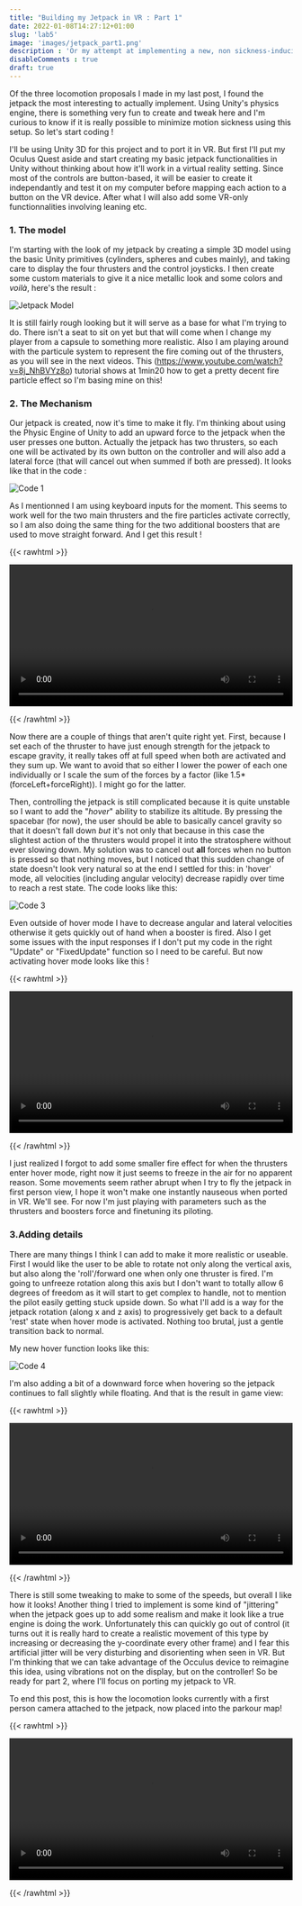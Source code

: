 ```yaml
---
title: "Building my Jetpack in VR : Part 1"
date: 2022-01-08T14:27:12+01:00
slug: 'lab5'
image: 'images/jetpack_part1.png'
description : 'Or my attempt at implementing a new, non sickness-inducing type of continuous virtual locomotion.'
disableComments : true 
draft: true
---
```


Of the three locomotion proposals I made in my last post, I found the jetpack the most interesting to actually implement. Using Unity's physics engine, there is something very fun to create and tweak here and I'm curious to know if it is really possible to minimize motion sickness using this setup. So let's start coding !

I'll be using Unity 3D for this project and to port it in VR. But first I'll put my Oculus Quest aside and start creating my basic jetpack functionalities in Unity without thinking about how it'll work in a virtual reality setting. Since most of the controls are button-based, it will be easier to create it independantly and test it on my computer before mapping each action to a button on the VR device. After what I will also add some VR-only functionnalities involving leaning etc.

### 1. The model

I'm starting with the look of my jetpack by creating a simple 3D model using the basic Unity primitives (cylinders, spheres and cubes mainly), and taking care to display the four thrusters and the control joysticks. I then create some custom materials to give it a nice metallic look and some colors and *voilà*, here's the result :

![Jetpack Model](/images/jetpack_model.png "Jetpack Model") 

It is still fairly rough looking but it will serve as a base for what I'm trying to do. There isn't a seat to sit on yet but that will come when I change my player from a capsule to something more realistic. Also I am playing around with the particule system to represent the fire coming out of the thrusters, as you will see in the next videos. This (https://www.youtube.com/watch?v=8j_NhBVYz8o) tutorial shows at 1min20 how to get a pretty decent fire particle effect so I'm basing mine on this!

### 2. The Mechanism

Our jetpack is created, now it's time to make it fly. I'm thinking about using the Physic Engine of Unity to add an upward force to the jetpack when the user presses one button. Actually the jetpack has two thrusters, so each one will be activated by its own button on the controller and will also add a lateral force (that will cancel out when summed if both are pressed). It looks like that in the code :

![Code 1](/images/code_1.png "Code 1") 

As I mentionned I am using keyboard inputs for the moment. This seems to work well for the two main thrusters and the fire particles activate correctly, so I am also doing the same thing for the two additional boosters that are used to move straight forward. And I get this result !

{{< rawhtml >}} 

<video width=100% controls autoplay>
    <source src="/videos/movie_001.mp4" type="video/mp4">
    Your browser does not support the video tag.  
</video>

{{< /rawhtml >}}

Now there are a couple of things that aren't quite right yet. First, because I set each of the thruster to have just enough strength for the jetpack to escape gravity, it really takes off at full speed when both are activated and they sum up. We want to avoid that so either I lower the power of each one individually or I scale the sum of the forces by a factor (like 1.5*(forceLeft+forceRight)). I might go for the latter.

Then, controlling the jetpack is still complicated because it is quite unstable so I want to add the "*hover*" ability to stabilize its altitude. By pressing the spacebar (for now), the user should be able to basically cancel gravity so that it doesn't fall down *but* it's not only that because in this case the slightest action of the thrusters would propel it into the stratosphere without ever slowing down. My solution was to cancel out **all** forces when no button is pressed so that nothing moves, but I noticed that this sudden change of state doesn't look very natural so at the end I settled for this: in 'hover' mode, all velocities (including angular velocity) decrease rapidly over time to reach a rest state. The code looks like this:

![Code 3](/images/code3.png "Code 3") 

Even outside of hover mode I have to decrease angular and lateral velocities otherwise it gets quickly out of hand when a booster is fired. Also I get some issues with the input responses if I don't put my code in the right "Update" or "FixedUpdate" function so I need to be careful. But now activating hover mode looks like this !

{{< rawhtml >}} 

<video width=100% controls autoplay>
    <source src="/videos/movie_002.mp4" type="video/mp4">
    Your browser does not support the video tag.  
</video>

{{< /rawhtml >}}

I just realized I forgot to add some smaller fire effect for when the thrusters enter hover mode, right now it just seems to freeze in the air for no apparent reason.
Some movements seem rather abrupt when I try to fly the jetpack in first person view, I hope it won't make one instantly nauseous when ported in VR. We'll see. For now I'm just playing with parameters such as the thrusters and boosters force and finetuning its piloting.

### 3.Adding details

There are many things I think I can add to make it more realistic or useable. First I would like the user to be able to rotate not only along the vertical axis, but also along the 'roll'/forward one when only one thruster is fired. I'm going to unfreeze rotation along this axis but I don't want to totally allow 6 degrees of freedom as it will start to get complex to handle, not to mention the pilot easily getting stuck upside down. So what I'll add is a way for the jetpack rotation (along x and z axis) to progressively get back to a default 'rest' state when hover mode is activated. Nothing too brutal, just a gentle transition back to normal.

My new hover function looks like this:

![Code 4](/images/code_4.png "Code 4") 

I'm also adding a bit of a downward force when hovering so the jetpack continues to fall slightly while floating.
And that is the result in game view:

{{< rawhtml >}} 

<video width=100% controls autoplay>
    <source src="/videos/movie_004.mp4" type="video/mp4">
    Your browser does not support the video tag.  
</video>

{{< /rawhtml >}}

There is still some tweaking to make to some of the speeds, but overall I like how it looks!
Another thing I tried to implement is some kind of "jittering" when the jetpack goes up to add some realism and make it look like a true engine is doing the work. Unfortunately this can quickly go out of control (it turns out it is really hard to create a realistic movement of this type by increasing or decreasing the y-coordinate every other frame) and I fear this artificial jitter will be very disturbing and disorienting when seen in VR. But I'm thinking that we can take advantage of the Occulus device to reimagine this idea, using vibrations not on the display, but on the controller! So be ready for part 2, where I'll focus on porting my jetpack to VR.

To end this post, this is how the locomotion looks currently with a first person camera attached to the jetpack, now placed into the parkour map!

{{< rawhtml >}} 

<video width=100% controls>
    <source src="/videos/jetpack_demo.mp4" type="video/mp4">
    Your browser does not support the video tag.  
</video>

{{< /rawhtml >}}